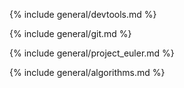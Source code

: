 {% include general/devtools.md %}

{% include general/git.md %}

{% include general/project_euler.md %}

{% include general/algorithms.md %}